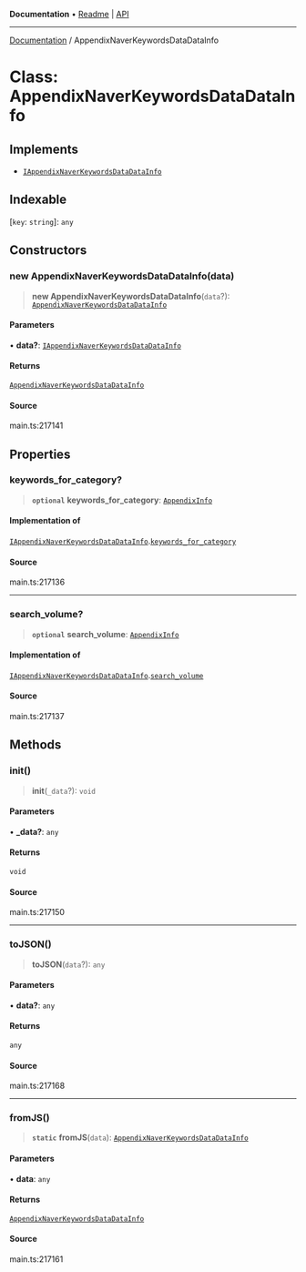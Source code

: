 **Documentation** • [Readme](../README.md) \| [API](../globals.md)

***

[Documentation](../README.md) / AppendixNaverKeywordsDataDataInfo

# Class: AppendixNaverKeywordsDataDataInfo

## Implements

- [`IAppendixNaverKeywordsDataDataInfo`](../interfaces/IAppendixNaverKeywordsDataDataInfo.md)

## Indexable

 \[`key`: `string`\]: `any`

## Constructors

### new AppendixNaverKeywordsDataDataInfo(data)

> **new AppendixNaverKeywordsDataDataInfo**(`data`?): [`AppendixNaverKeywordsDataDataInfo`](AppendixNaverKeywordsDataDataInfo.md)

#### Parameters

• **data?**: [`IAppendixNaverKeywordsDataDataInfo`](../interfaces/IAppendixNaverKeywordsDataDataInfo.md)

#### Returns

[`AppendixNaverKeywordsDataDataInfo`](AppendixNaverKeywordsDataDataInfo.md)

#### Source

main.ts:217141

## Properties

### keywords\_for\_category?

> **`optional`** **keywords\_for\_category**: [`AppendixInfo`](AppendixInfo.md)

#### Implementation of

[`IAppendixNaverKeywordsDataDataInfo`](../interfaces/IAppendixNaverKeywordsDataDataInfo.md).[`keywords_for_category`](../interfaces/IAppendixNaverKeywordsDataDataInfo.md#keywords_for_category)

#### Source

main.ts:217136

***

### search\_volume?

> **`optional`** **search\_volume**: [`AppendixInfo`](AppendixInfo.md)

#### Implementation of

[`IAppendixNaverKeywordsDataDataInfo`](../interfaces/IAppendixNaverKeywordsDataDataInfo.md).[`search_volume`](../interfaces/IAppendixNaverKeywordsDataDataInfo.md#search_volume)

#### Source

main.ts:217137

## Methods

### init()

> **init**(`_data`?): `void`

#### Parameters

• **\_data?**: `any`

#### Returns

`void`

#### Source

main.ts:217150

***

### toJSON()

> **toJSON**(`data`?): `any`

#### Parameters

• **data?**: `any`

#### Returns

`any`

#### Source

main.ts:217168

***

### fromJS()

> **`static`** **fromJS**(`data`): [`AppendixNaverKeywordsDataDataInfo`](AppendixNaverKeywordsDataDataInfo.md)

#### Parameters

• **data**: `any`

#### Returns

[`AppendixNaverKeywordsDataDataInfo`](AppendixNaverKeywordsDataDataInfo.md)

#### Source

main.ts:217161
